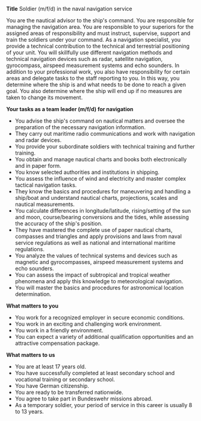 **Title**
Soldier (m/f/d) in the naval navigation service

You are the nautical advisor to the ship's command. You are responsible for managing the navigation area. You are responsible to your superiors for the assigned areas of responsibility and must instruct, supervise, support and train the soldiers under your command. As a navigation specialist, you provide a technical contribution to the technical and terrestrial positioning of your unit. You will skillfully use different navigation methods and technical navigation devices such as radar, satellite navigation, gyrocompass, airspeed measurement systems and echo sounders. In addition to your professional work, you also have responsibility for certain areas and delegate tasks to the staff reporting to you. In this way, you determine where the ship is and what needs to be done to reach a given goal. You also determine where the ship will end up if no measures are taken to change its movement.

**Your tasks as a team leader (m/f/d) for navigation**

-	You advise the ship's command on nautical matters and oversee the preparation of the necessary navigation information.
-	They carry out maritime radio communications and work with navigation and radar devices.
-	You provide your subordinate soldiers with technical training and further training.
-	You obtain and manage nautical charts and books both electronically and in paper form.
-	You know selected authorities and institutions in shipping.
-	You assess the influence of wind and electricity and master complex tactical navigation tasks.
-	They know the basics and procedures for maneuvering and handling a ship/boat and understand nautical charts, projections, scales and nautical measurements.
-	You calculate differences in longitude/latitude, rising/setting of the sun and moon, course/bearing conversions and the tides, while assessing the accuracy of the ship's position.
-	They have mastered the complete use of paper nautical charts, compasses and triangles and apply provisions and laws from naval service regulations as well as national and international maritime regulations.
-	You analyze the values of technical systems and devices such as magnetic and gyrocompasses, airspeed measurement systems and echo sounders.
-	You can assess the impact of subtropical and tropical weather phenomena and apply this knowledge to meteorological navigation.
-	You will master the basics and procedures for astronomical location determination.

**What matters to you**

-	You work for a recognized employer in secure economic conditions.
-	You work in an exciting and challenging work environment.
-	You work in a friendly environment.
-	You can expect a variety of additional qualification opportunities and an attractive compensation package.

**What matters to us**

-	You are at least 17 years old.
-	You have successfully completed at least secondary school and vocational training or secondary school.
-	You have German citizenship.
-	You are ready to be transferred nationwide.
-	You agree to take part in Bundeswehr missions abroad.
-	As a temporary soldier, your period of service in this career is usually 8 to 13 years.
